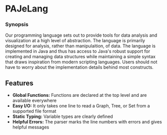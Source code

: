 # PAJeLang

### Synopsis

Our programming language sets out to provide tools for data analysis and visualization at a high level of abstraction. The language is primarily designed for analysis, rather than manipulaition, of data. The language is implemented in Java and thus has access to Java's robust support for creating and managing data structures while maintaining a simple syntax that draws inspiration from modern scripting languages. Users should not have to worry about the implementation details behind most constructs.

## Features

- **Global Functions:** Functions are declared at the top level and are available everywhere
- **Easy I/O:** It only takes one line to read a Graph, Tree, or Set from a supported file format
- **Static Typing:** Variable types are clearly defined
- **Helpful Errors:** The parser marks the line numbers with errors and gives helpful messages
